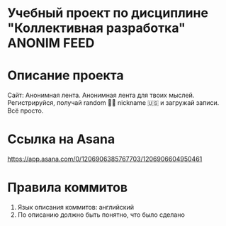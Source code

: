 # Учебный проект по дисциплине "Коллективная разработка" ANONIM FEED
# Описание проекта
Сайт: Анонимная лента.
Анонимная лента для твоих мыслей. Регистрируйся, получай random 💅🏻 nickname 🇺🇸 и загружай записи. Всё просто.
# Ссылка на Asana
https://app.asana.com/0/1206906385767703/1206906604950461
# Правила коммитов
1. Язык описания коммитов: английский
2. По описанию должно быть понятно, что было сделано

